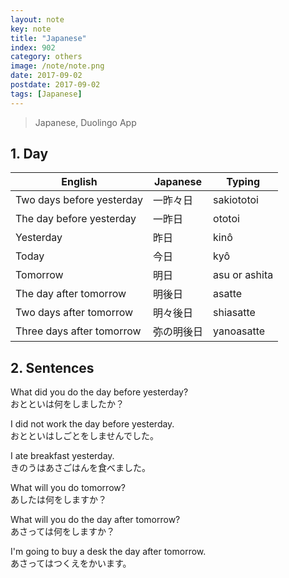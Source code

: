 ```yaml
---
layout: note
key: note
title: "Japanese"
index: 902
category: others
image: /note/note.png
date: 2017-09-02
postdate: 2017-09-02
tags: [Japanese]
---
```


> Japanese, Duolingo App

## 1. Day

English                   | Japanese | Typing
--------------------------|----------|----------------
Two days before yesterday | 一昨々日  | sakiototoi
The day before yesterday  | 一昨日    | ototoi
Yesterday                 | 昨日      | kinô
Today                     | 今日      | kyô
Tomorrow                  | 明日      | asu or ashita
The day after tomorrow    | 明後日    | asatte
Two days after tomorrow   | 明々後日  | shiasatte
Three days after tomorrow | 弥の明後日 | yanoasatte

## 2. Sentences
What did you do the day before yesterday?  
おとといは何をしましたか？

I did not work the day before yesterday.  
おとといはしごとをしませんでした。

I ate breakfast yesterday.  
きのうはあさごはんを食べました。

What will you do tomorrow?  
あしたは何をしますか？

What will you do the day after tomorrow?  
あさっては何をしますか？

I'm going to buy a desk the day after tomorrow.  
あさってはつくえをかいます。
